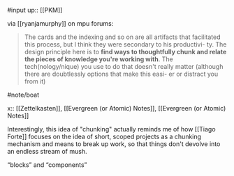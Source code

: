 #input 
up:: [[PKM]]

via [[ryanjamurphy]] on mpu forums:

> The cards and the indexing and so on are all
artifacts that facilitated this process, but I
think they were secondary to his productivi-
ty. The design principle here is to **find ways
to thoughtfully chunk and relate the
pieces of knowledge you're working
with**. The tech(nology/nique) you use to do
that doesn't really matter (although there
are doubtlessly options that make this easi-
er or distract you from it)

#note/boat 

x:: [[Zettelkasten]], [[Evergreen (or Atomic) Notes]], [[Evergreen (or Atomic) Notes]]

Interestingly, this idea of "chunking" actually reminds me of how [[Tiago Forte]] focuses on the idea of short, scoped projects as a chunking mechanism and means to break up work, so that things don't devolve into an endless stream of mush.

“blocks” and “components”